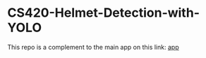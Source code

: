 # CS420-Helmet-Detection-with-YOLO
This repo is a complement to the main app on this link: [app](https://github.com/nhutanh2004/CS420-Helmet-Detection-with-YOLO_The_app_part/tree/final)
